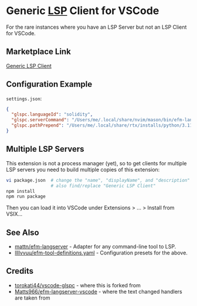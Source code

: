 # Generic [LSP](https://microsoft.github.io/language-server-protocol/) Client for VSCode

For the rare instances where you have an LSP Server but not an LSP Client for VSCode.

## Marketplace Link

[Generic LSP Client](https://marketplace.visualstudio.com/items?itemName=llllvvuu.llllvvuu-glspc)

## Configuration Example

`settings.json`:

```json
{
  "glspc.languageId": "solidity",
  "glspc.serverCommand": "/Users/me/.local/share/nvim/mason/bin/efm-langserver",
  "glspc.pathPrepend": "/Users/me/.local/share/rtx/installs/python/3.11.4/bin:/Users/me/.local/share/rtx/installs/node/20.3.1/bin"
}
```

## Multiple LSP Servers

This extension is not a process manager (yet), so to get clients for multiple LSP servers you need to build multiple copies of this extension:

```sh
vi package.json  # change the "name", "displayName", and "description" fields
                 # also find/replace "Generic LSP Client"
npm install
npm run package
```

Then you can load it into VSCode under Extensions > ... > Install from VSIX...

## See Also

- [mattn/efm-langserver](https://github.com/mattn/efm-langserver) - Adapter for any command-line tool to LSP.
- [llllvvuu/efm-tool-definitions.yaml](https://github.com/llllvvuu/efm-tool-definitions.yaml) - Configuration presets for the above.

## Credits

- [torokati44/vscode-glspc](https://gitlab.com/torokati44/vscode-glspc) - where this is forked from
- [Matts966/efm-langserver-vscode](https://github.com/Matts966/efm-langserver-vscode) - where the text changed handlers are taken from
